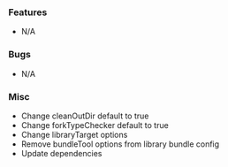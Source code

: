 ### Features

- N/A

### Bugs

- N/A

### Misc

- Change cleanOutDir default to true
- Change forkTypeChecker default to true
- Change libraryTarget options
- Remove bundleTool options from library bundle config
- Update dependencies